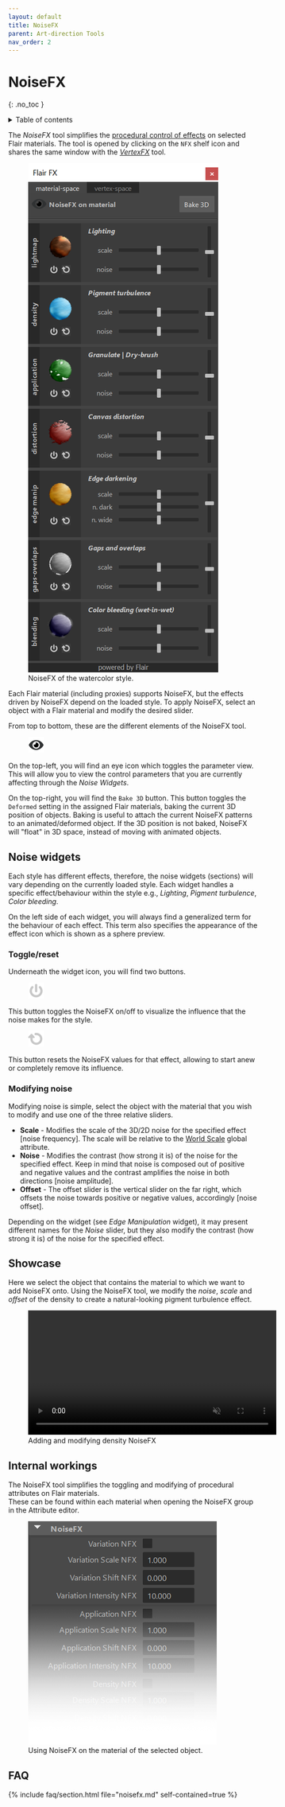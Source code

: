```yaml
---
layout: default
title: NoiseFX
parent: Art-direction Tools
nav_order: 2
---
```

# NoiseFX
{: .no_toc }

<details close markdown="block">
  <summary>
    Table of contents
  </summary>
  {: .text-delta }
1. TOC
{:toc}
</details>

The _NoiseFX_ tool simplifies the [procedural control of effects](#showcase) on selected Flair materials. The tool is opened by clicking on the `NFX` shelf icon and shares the same window with the [_VertexFX_](../vertexfx) tool.

<figure class="float-right aio-ui aio-window">
	<img src="/media/art-direction/noisefx/ui-noisefx.png" alt="NoiseFX tool window">
	<figcaption>NoiseFX of the watercolor style.</figcaption>
</figure>

Each Flair material (including proxies) supports NoiseFX, but the effects driven by NoiseFX depend on the loaded style. To apply NoiseFX, select an object with a Flair material and modify the desired slider.

From top to bottom, these are the different elements of the NoiseFX tool.

<figure class="float-left">
	<img src="/media/ui/icons/viewPassive.png" alt="View NoiseFX"  style="max-height: 32px">
</figure>

On the top-left, you will find an eye icon which toggles the parameter view. This will allow you to view the control parameters that you are currently affecting through the _Noise Widgets_.

On the top-right, you will find the `Bake 3D` button. This button toggles the `Deformed` setting in the assigned Flair materials, baking the current 3D position of objects. Baking is useful to attach the current NoiseFX patterns to an animated/deformed object. If the 3D position is not baked, NoiseFX will "float" in 3D space, instead of moving with animated objects.


## Noise widgets
Each style has different effects, therefore, the noise widgets (sections) will vary depending on the currently loaded style. Each widget handles a specific effect/behaviour within the style e.g., _Lighting_, _Pigment turbulence_, _Color bleeding_.

On the left side of each widget, you will always find a generalized term for the behaviour of each effect. This term also specifies the appearance of the effect icon which is shown as a sphere preview.

### Toggle/reset
Underneath the widget icon, you will find two buttons.

<figure class="float-left">
	<img src="/media/ui/icons/io.png" alt="NoiseFX toggle"  style="max-height: 32px">
</figure>

This button toggles the NoiseFX on/off to visualize the influence that the noise makes for the style.

<figure class="float-left">
 <img src="/media/ui/icons/reset.png" alt="Reset NoiseFX"  style="max-height: 32px">
</figure>

This button resets the NoiseFX values for that effect, allowing to start anew or completely remove its influence.

### Modifying noise
Modifying noise is simple, select the object with the material that you wish to modify and use one of the three relative sliders.

* **Scale** - Modifies the scale of the 3D/2D noise for the specified effect [noise frequency]. The scale will be relative to the [World Scale](/flair/getting-started/globals/#world-scale) global attribute.
* **Noise** - Modifies the contrast (how strong it is) of the noise for the specified effect. Keep in mind that noise is composed out of positive and negative values and the contrast amplifies the noise in both directions [noise amplitude].
* **Offset** - The offset slider is the vertical slider on the far right, which offsets the noise towards positive or negative values, accordingly [noise offset].

Depending on the widget (see _Edge Manipulation_ widget), it may present different names for the _Noise_ slider, but they also modify the contrast (how strong it is) of the noise for the specified effect.

## Showcase
Here we select the object that contains the material to which we want to add NoiseFX onto. Using the NoiseFX tool, we modify the _noise_, _scale_ and _offset_ of the density to create a natural-looking pigment turbulence effect.

<figure>
 <video autoplay loop muted playsinline style="width:500px">
   <source src="/media/art-direction/noisefx/showcase.mp4" type="video/mp4">
 </video>
 <figcaption>Adding and modifying density NoiseFX</figcaption>
</figure>

## Internal workings

The NoiseFX tool simplifies the toggling and modifying of procedural attributes on Flair materials.  
These can be found within each material when opening the NoiseFX group in the Attribute editor.

<figure class="aio-ui">
	<img src="/media/art-direction/noisefx/noiseFX_AE.png" alt="NoiseFX attributes">
	<figcaption>Using NoiseFX on the material of the selected object.</figcaption>
</figure>

## FAQ
{% include faq/section.html file="noisefx.md" self-contained=true %}